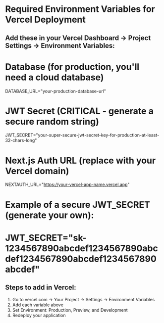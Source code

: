 # Required Environment Variables for Vercel Deployment

## Add these in your Vercel Dashboard -> Project Settings -> Environment Variables:

# Database (for production, you'll need a cloud database)
DATABASE_URL="your-production-database-url"

# JWT Secret (CRITICAL - generate a secure random string)
JWT_SECRET="your-super-secure-jwt-secret-key-for-production-at-least-32-chars-long"

# Next.js Auth URL (replace with your Vercel domain)
NEXTAUTH_URL="https://your-vercel-app-name.vercel.app"

# Example of a secure JWT_SECRET (generate your own):
# JWT_SECRET="sk-1234567890abcdef1234567890abcdef1234567890abcdef1234567890abcdef"

## Steps to add in Vercel:
1. Go to vercel.com -> Your Project -> Settings -> Environment Variables
2. Add each variable above
3. Set Environment: Production, Preview, and Development
4. Redeploy your application
